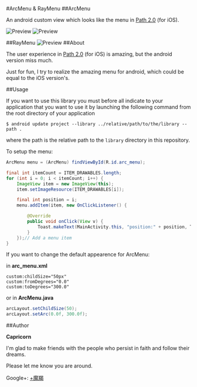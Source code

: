 #ArcMenu & RayMenu
##ArcMenu

An android custom view which looks like the menu in [Path 2.0](https://path.com/) (for iOS).

![Preview](https://dl.dropbox.com/u/11369687/preview0.png)
![Preview](https://dl.dropbox.com/u/11369687/preview1.png)

##RayMenu
![Preview](https://dl.dropbox.com/u/11369687/raymenu.png)
##About

The user experience in [Path 2.0](https://path.com/) (for iOS) is amazing, but the android version miss much.

Just for fun, I try to realize the amazing menu for android, which could be equal to the iOS version's.

##Usage

If you want to use this library you must before all indicate to your application
that you want to use it by launching the following command from the root
directory of your application

```
$ android update project --library ../relative/path/to/the/library --path .
```
where the path is the relative path to the ``library`` directory in this repository.

To setup the menu:

``` java
ArcMenu menu = (ArcMenu) findViewById(R.id.arc_menu);

final int itemCount = ITEM_DRAWABLES.length;
for (int i = 0; i < itemCount; i++) {
	ImageView item = new ImageView(this);
	item.setImageResource(ITEM_DRAWABLES[i]);

	final int position = i;
	menu.addItem(item, new OnClickListener() {

		@Override
		public void onClick(View v) {
			Toast.makeText(MainActivity.this, "position:" + position, Toast.LENGTH_SHORT).show();
		}
	});// Add a menu item
}
```

If you want to change the default appearence for ArcMenu:

in **arc_menu.xml**

    custom:childSize="50px"
    custom:fromDegrees="0.0"
    custom:toDegrees="300.0"

or in **ArcMenu.java**

``` java    
arcLayout.setChildSize(50);
arcLayout.setArc(0.0f, 300.0f);    
```

##Author

**Capricorn**

I'm glad to make friends with the people who persist in faith and follow their dreams.

Please let me know you are around.

Google+: [+魔羯](https://plus.google.com/107460592910747948011)





